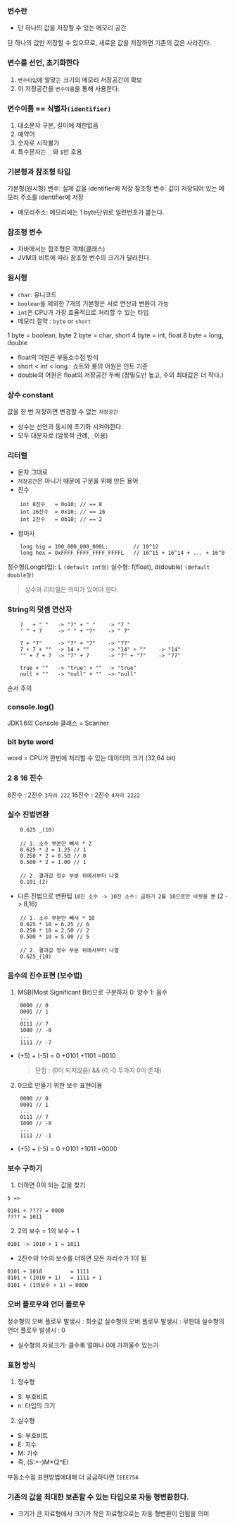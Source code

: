 ### 변수란

- 단 하나의 값을 저장할 수 있는 메모리 공간

단 하나의 값만 저장할 수 있으므로, 새로운 값을 저장하면 기존의 값은 사라진다.

### 변수를 선언, 초기화한다

1. `변수타입`에 알맞는 크기의 메모리 저장공간이 확보
2. 이 저장공간을 `변수이름`을 통해 사용한다.

### 변수이름 == 식별자`(identifier)`

1. 대소문자 구분, 길이에 제한없음
2. 예약어
3. 숫자로 시작불가
4. 특수문자는 `_` 와 `$`만 호용

### 기본형과 참조형 타입

기본형(원시형) 변수: 실제 값을 identifier에 저장
참조형 변수: 값이 저장되어 있는 메모리 주소를 identifier에 저장

- 메모리주소: 메모리에는 1 byte단위로 일련번호가 붙는다.

### 참조형 변수

- 자바에서는 참조형은 객체(클래스)
- JVM의 비트에 따라 참조형 변수의 크기가 달라진다.

### 원시형

- `char`: 유니코드
- `boolean`을 제외한 7개의 기본형은 서로 연산과 변환이 가능
- `int`은 CPU가 가장 효율적으로 처리할 수 있는 타입
- 메모리 절약 : `byte` or `short`

1 byte = boolean, byte
2 byte = char, short
4 byte = int, float
8 byte = long, double

- float의 어원은 부동소수점 방식
- short < int < long : 쇼트와 롱의 어원은 인트 기준
- double의 어원은 float의 저장공간 두배 (정밀도만 높고, 수의 최대값은 더 작다.)

### 상수 constant

값을 한 번 저장하면 변경할 수 없는 `저장공간`

- 상수는 선언과 동시에 초기화 시켜야한다.
- 모두 대문자로 (암묵적 관례, `_`이용)

### 리터럴

- 문자 그대로
- `저장공간`은 아니기 때문에 구분을 위해 만든 용어
- 진수

```
    int 8진수   = 0o10; // == 8
    int 16진수  = 0x10; // == 16
    int 2진수   = 0b10; // == 2
```

- 접미사

```
    long big = 100_000_000_000L;        // 10^12
    long hex = OxFFFF_FFFF_FFFF_FFFFL   // 16^15 + 16^14 + ... + 16^0
```

정수형(Long타입): L `(default int형)`
실수형: f(float), d(double) `(default double형)`

> 상수와 리터럴은 의미가 있어야 한다.

### String의 덧셈 연산자

```
    7   + " "   -> "7" + " "    -> "7 "
    " " + 7     -> " " + "7"    -> " 7"

    7 + "7"     -> "7" + "7"    -> "77"
    7 + 7 + ""  -> 14 + ""      -> "14" + ""    -> "14"
    "" + 7 + 7  -> "7" + 7      -> "7" + "7"    -> "77"

    true + ""   -> "true" + ""  -> "true"
    null + ""   -> "null" + ""  -> "null"
```

순서 주의

### console.log()

JDK1.6의 Console 클래스 = Scanner

### bit byte word

word = CPU가 한번에 처리할 수 있는 데이터의 크기 (32,64 bit)

### 2 8 16 진수

8진수 : 2진수 `3자리 222`
16진수 : 2진수 `4자리 2222`

### 실수 진법변환

```
    0.625 _(10)

    // 1. 소수 부분만 빼서 * 2
    0.625 * 2 = 1.25 // 1
    0.250 * 2 = 0.50 // 0
    0.500 * 2 = 1.00 // 1

    // 2. 결과값 정수 부분 위에서부터 나열
    0.101_(2)
```

- 다른 진법으로 변환팁
  `10진 소수 -> 10진 소수: 곱하기 2를 10으로만 바꿧을 뿐`
  (2 -> 8,16)

```
    // 1. 소수 부분만 빼서 * 10
    0.625 * 10 = 6.25 // 6
    0.250 * 10 = 2.50 // 2
    0.500 * 10 = 5.00 // 5

    // 2. 결과값 정수 부분 위에서부터 나열
    0.625_(10)
```

### 음수의 진수표현 (보수법)

1. MSB(Most Significant Bit)으로 구분하자
   0: 양수
   1: 음수

```
    0000 // 0
    0001 // 1
    ...
    0111 // 7
    1000 // -0
    ...
    1111 // -7
```

- (+5) + (-5) = 0
  +0101
  +1101
  =0010
  > 단점 : (0이 되지않음) && (0,-0 두가지 0이 존재)

2. 0으로 만들기 위한 보수 표현이용

```
    0000 // 0
    0001 // 1
    ...
    0111 // 7
    1000 // -8
    ...
    1111 // -1
```

- (+5) + (-5) = 0
  +0101
  +1011
  =0000

### 보수 구하기

1. 더하면 0이 되는 값을 찾기

```
5 =>

0101 + ???? = 0000
???? = 1011
```

2. 2의 보수 = 1의 보수 + 1

```
0101 -> 1010 + 1 = 1011
```

- 2진수의 1수의 보수를 더하면 모든 자리수가 1이 됨

```
0101 + 1010         = 1111
0101 + (1010 + 1)   = 1111 + 1
0101 + (1의보수 + 1) = 0000
```

### 오버 플로우와 언더 플로우

정수형의 오버 플로우 발생시 : 최솟값
실수형의 오버 플로우 발생시 : 무한대
실수형의 언더 플로우 발생시 : 0

- 실수형의 자료크기: 클수록 얼마나 0에 가까울수 있는가

### 표현 방식

1. 정수형

- S: 부호비트
- n: 타입의 크기

2. 실수형

- S: 부호비트
- E: 지수
- M: 가수
- 즉, (S:+-)M\*(2^E)

부동소수점 표현방법에대해 더 궁금하다면 `IEEE754`

### 기존의 값을 최대한 보존할 수 있는 타입으로 자동 형변환한다.

- 크기가 큰 자료형에서 크기가 작은 자료형으로는 자동 형변환이 안됨을 의미

